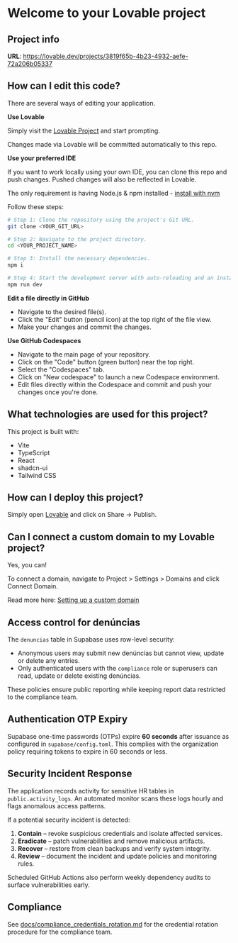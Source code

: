 # Welcome to your Lovable project

## Project info

**URL**: https://lovable.dev/projects/3819f65b-4b23-4932-aefe-72a206b05337

## How can I edit this code?

There are several ways of editing your application.

**Use Lovable**

Simply visit the [Lovable Project](https://lovable.dev/projects/3819f65b-4b23-4932-aefe-72a206b05337) and start prompting.

Changes made via Lovable will be committed automatically to this repo.

**Use your preferred IDE**

If you want to work locally using your own IDE, you can clone this repo and push changes. Pushed changes will also be reflected in Lovable.

The only requirement is having Node.js & npm installed - [install with nvm](https://github.com/nvm-sh/nvm#installing-and-updating)

Follow these steps:

```sh
# Step 1: Clone the repository using the project's Git URL.
git clone <YOUR_GIT_URL>

# Step 2: Navigate to the project directory.
cd <YOUR_PROJECT_NAME>

# Step 3: Install the necessary dependencies.
npm i

# Step 4: Start the development server with auto-reloading and an instant preview.
npm run dev
```

**Edit a file directly in GitHub**

- Navigate to the desired file(s).
- Click the "Edit" button (pencil icon) at the top right of the file view.
- Make your changes and commit the changes.

**Use GitHub Codespaces**

- Navigate to the main page of your repository.
- Click on the "Code" button (green button) near the top right.
- Select the "Codespaces" tab.
- Click on "New codespace" to launch a new Codespace environment.
- Edit files directly within the Codespace and commit and push your changes once you're done.

## What technologies are used for this project?

This project is built with:

- Vite
- TypeScript
- React
- shadcn-ui
- Tailwind CSS

## How can I deploy this project?

Simply open [Lovable](https://lovable.dev/projects/3819f65b-4b23-4932-aefe-72a206b05337) and click on Share -> Publish.

## Can I connect a custom domain to my Lovable project?

Yes, you can!

To connect a domain, navigate to Project > Settings > Domains and click Connect Domain.

Read more here: [Setting up a custom domain](https://docs.lovable.dev/tips-tricks/custom-domain#step-by-step-guide)

## Access control for denúncias

The `denuncias` table in Supabase uses row-level security:

- Anonymous users may submit new denúncias but cannot view, update or delete any entries.
- Only authenticated users with the `compliance` role or superusers can read, update or delete existing denúncias.

These policies ensure public reporting while keeping report data restricted to the compliance team.

## Authentication OTP Expiry

Supabase one-time passwords (OTPs) expire **60 seconds** after issuance as configured in
`supabase/config.toml`. This complies with the organization policy requiring tokens to
expire in 60 seconds or less.

## Security Incident Response

The application records activity for sensitive HR tables in `public.activity_logs`.
An automated monitor scans these logs hourly and flags anomalous access patterns.

If a potential security incident is detected:

1. **Contain** – revoke suspicious credentials and isolate affected services.
2. **Eradicate** – patch vulnerabilities and remove malicious artifacts.
3. **Recover** – restore from clean backups and verify system integrity.
4. **Review** – document the incident and update policies and monitoring rules.

Scheduled GitHub Actions also perform weekly dependency audits to surface
vulnerabilities early.

## Compliance

See [docs/compliance_credentials_rotation.md](docs/compliance_credentials_rotation.md) for the credential rotation procedure for the compliance team.
